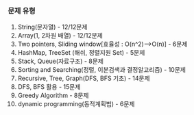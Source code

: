 ### 문제 유형
1. String(문자열) - 12/12문제
2. Array(1, 2차원 배열) - 12/12문제
3. Two pointers, Sliding window[효율성 : O(n^2)-->O(n)] - 6문제
4. HashMap, TreeSet (해쉬, 정렬지원 Set) - 5문제
5. Stack, Queue(자료구조) - 8문제
6. Sorting and Searching(정렬, 이분검색과 결정알고리즘) - 10문제
7. Recursive, Tree, Graph(DFS, BFS 기초) - 14문제
8. DFS, BFS 활용 - 15문제
9. Greedy Algorithm - 8문제
10. dynamic programming(동적계획법) - 6문제